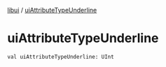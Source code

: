[libui](README.md) / [uiAttributeTypeUnderline](ui-attribute-type-underline.md)

# uiAttributeTypeUnderline

`val uiAttributeTypeUnderline: UInt`